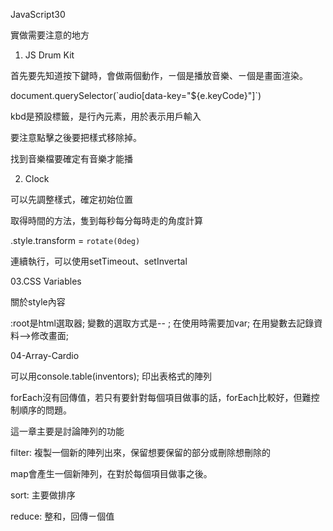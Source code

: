  JavaScript30

實做需要注意的地方

01. JS Drum Kit

首先要先知道按下鍵時，會做兩個動作，ㄧ個是播放音樂、ㄧ個是畫面渲染。

document.querySelector(\`audio[data-key="${e.keyCode}"]\`) 

kbd是預設標籤，是行內元素，用於表示用戶輸入

要注意點擊之後要把樣式移除掉。

找到音樂檔要確定有音樂才能播 


02. Clock


可以先調整樣式，確定初始位置

取得時間的方法，隻到每秒每分每時走的角度計算

.style.transform = `rotate(0deg)`

連續執行，可以使用setTimeout、setInvertal


03.CSS Variables

關於style內容

:root是html選取器; 變數的選取方式是-- ; 在使用時需要加var; 在用變數去記錄資料-->修改畫面; 


04-Array-Cardio

可以用console.table(inventors); 印出表格式的陣列

forEach沒有回傳值，若只有要針對每個項目做事的話，forEach比較好，但難控制順序的問題。

這一章主要是討論陣列的功能

filter: 複製一個新的陣列出來，保留想要保留的部分或刪除想刪除的

map會產生一個新陣列，在對於每個項目做事之後。

sort: 主要做排序

reduce: 整和，回傳ㄧ個值

